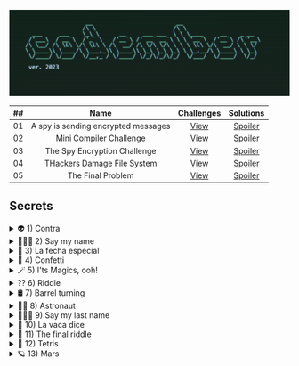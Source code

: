 
![cover2023](/public/images/cover2023.png)

| ##    | Name | Challenges | Solutions |
| :---: | :---:|:-----------------:|:---------:|
|  01 | A spy is sending encrypted messages | [View](https://github.com/AlecANL/codember/tree/main/src/2023/challenges/01) |   [Spoiler](https://github.com/AlecANL/codember/blob/main/src/2023/challenges/01/app.ts) |
|  02 | Mini Compiler Challenge | [View](https://github.com/AlecANL/codember/tree/main/src/2023/challenges/02) |   [Spoiler](https://github.com/AlecANL/codember/blob/main/src/2023/challenges/02/app.ts) |
|  03 | The Spy Encryption Challenge | [View](https://github.com/AlecANL/codember/tree/main/src/2023/challenges/03) |   [Spoiler](https://github.com/AlecANL/codember/blob/main/src/2023/challenges/03/app.ts) |
|  04 | THackers Damage File System | [View](https://github.com/AlecANL/codember/tree/main/src/2023/challenges/04) |   [Spoiler](https://github.com/AlecANL/codember/blob/main/src/2023/challenges/04/app.ts) |
|  05 | The Final Problem | [View](https://github.com/AlecANL/codember/tree/main/src/2023/challenges/05) |   [Spoiler](https://github.com/AlecANL/codember/blob/main/src/2023/challenges/05/app.ts) |

## Secrets

<details>
<summary>👽 1) Contra</summary>

<br/>

- In the NES game there were several tricks that made the game easier, you have to execute one of them.
- For example, do `Circle, L1, Left, R1, L2, X, R1, L1, Circle, X`.
- You don't need to send a command, just do a key combination.

<!-- ⬆️, ⬆️, ⬇️, ⬇️, ⬅️, ➡️, ⬅️, ➡️, B, A  -->
<br/>

</details>

<details>
<summary>🧑🏻‍🦲 2) Say my name</summary>

<br/>

- Use the commands to move between folders and read files (use the `help` command to get a list of available commands).
- The person is the CEO of a major hosting company, a close friend of midu

<!-- $ submit rauch -->
<br/>

</details>

<details>
<summary>📅 3) La fecha especial</summary>

<br/>

- You have a new email, you can view your emails with the `mail` command.
- To read an email use the command `mail <id>`.
- Remember to use the correct format for the date.

<!-- $ submit 2023-12-01 -->
<br/>

</details>

<details>
<summary>🎊 4) Confetti</summary>

<br/>

- You can read the `CHANGELOG.txt` file to get information about the new version.
- He who perseveres shall attain.

<!-- $ confetti --- Send the command several times -->
<br/>

</details>

<details>
<summary>🪄 5) I'ts Magics, ooh!</summary>

<br/>

- You can read the `CHANGELOG.txt` file to get information about the new version.
- There is a Disney movie with the same name.
- Just write the word

<!-- abracadabra  -->
<!-- $ submit itsmagic  -->
<br/>

</details>

<details>

<summary>⁇ 6) Riddle</summary>

<br/>

- You have a new email, you can view your emails with the `mail` command.
- To read an email use the command `mail <id>`.
- Hint: It is a language which always generates debate whether programming or not.
- You must send it with the submit command: `submit <submit <response>`.

<!-- $ submit html -->
<br/>

</details>

<details>
<summary>🛢️ 7) Barrel turning</summary>

<br/>

- You can read the `CHANGELOG.txt` file to get information about the new version.
- Use the `do` command with three parameters: `do ___ ___ ___ ___`.
- The sentence makes sense, for example: `do a task now`.
- The command is in English.
- It is an iconic phrase from a Nintendo 64 game.
- It is a Google easter egg.

<!-- $ do a barrel roll -->
<br/>

</details>

<details>

<summary>🧑‍🚀 8) Astronaut</summary>

<br/>

- For this secret you need to access the `private` folder. The _mail_ number 3 tells you how to access it.
- In the `private` folder you can read the `log_mars_mission.txt` file with the cat command: `cat log_mars_mission.txt`.

<!-- $ submit majortom -->
<br/>

</details>

<details>

<summary>🧑🏻‍🦲 9) Say my last name</summary>

<br/>

- For this secret you need to access the `private` folder. The _mail_ number 3 tells you how to access it.
- In the `private` folder you will see the image `ai.webp` with the cat command: `cat ai.webp`.

<!-- submit Altman -->
<br/>

</details>

<details>

<summary>🐄 10) La vaca dice</summary>

<br/>

- You can read the `CHANGELOG.txt` file to get information about the new version.
- You have a new email, you can view your emails with the `mail` command.
- The **cow** **tells** you what to do.
- It is a single command consisting of two words together in English.
- Reference to a famous npm package.

<!-- cowsay -->
<!-- submit ping -->
<br/>

</details>
<details>

<summary>🐞 11) The final riddle</summary>

<br/>

- You have a new email, you can view your emails with the `mail` command.
- To read an email use the command `mail <id>`.
- It is a 3-letter word.

<!-- submit bug -->
<br/>

</details>
<details>

<summary>👾 12) Tetris</summary>

<br/>

- You can read the `CHANGELOG.txt` file to get information about the new version.

<!-- play tetris -->
<br/>

</details>
<details>

<summary>🪐 13) Mars</summary>

<br/>

- For this secret you need to access the `private` folder. The _mail_ number 3 tells you how to access it.
- In the `private` folder you can read the file `final_log_mars_mission.txt` with the command cat: `cat final_log_mars_mission.txt`.
- Look for the command in the text.

<!-- npm install adventjs -->
<br/>

</details>

</details>
